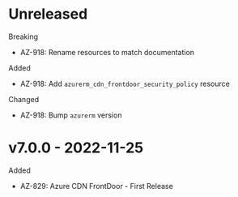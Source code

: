 # Unreleased

Breaking
  * AZ-918: Rename resources to match documentation

Added
  * AZ-918: Add `azurerm_cdn_frontdoor_security_policy` resource

Changed
  * AZ-918: Bump `azurerm` version

# v7.0.0 - 2022-11-25

Added
  * AZ-829: Azure CDN FrontDoor - First Release
